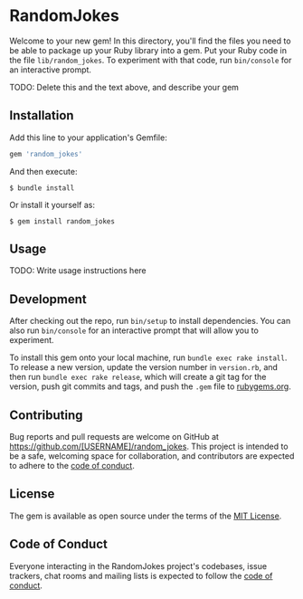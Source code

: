 # RandomJokes

Welcome to your new gem! In this directory, you'll find the files you need to be able to package up your Ruby library into a gem. Put your Ruby code in the file `lib/random_jokes`. To experiment with that code, run `bin/console` for an interactive prompt.

TODO: Delete this and the text above, and describe your gem

## Installation

Add this line to your application's Gemfile:

```ruby
gem 'random_jokes'
```

And then execute:

    $ bundle install

Or install it yourself as:

    $ gem install random_jokes

## Usage

TODO: Write usage instructions here

## Development

After checking out the repo, run `bin/setup` to install dependencies. You can also run `bin/console` for an interactive prompt that will allow you to experiment.

To install this gem onto your local machine, run `bundle exec rake install`. To release a new version, update the version number in `version.rb`, and then run `bundle exec rake release`, which will create a git tag for the version, push git commits and tags, and push the `.gem` file to [rubygems.org](https://rubygems.org).

## Contributing

Bug reports and pull requests are welcome on GitHub at https://github.com/[USERNAME]/random_jokes. This project is intended to be a safe, welcoming space for collaboration, and contributors are expected to adhere to the [code of conduct](https://github.com/[USERNAME]/random_jokes/blob/master/CODE_OF_CONDUCT.md).


## License

The gem is available as open source under the terms of the [MIT License](https://opensource.org/licenses/MIT).

## Code of Conduct

Everyone interacting in the RandomJokes project's codebases, issue trackers, chat rooms and mailing lists is expected to follow the [code of conduct](https://github.com/[USERNAME]/random_jokes/blob/master/CODE_OF_CONDUCT.md).
